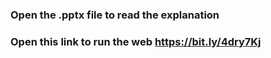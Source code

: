 ### Open the .pptx file to read the explanation
### Open this link to run the web https://bit.ly/4dry7Kj
